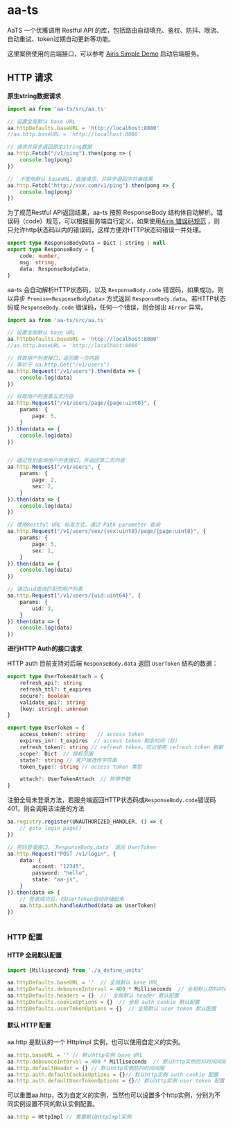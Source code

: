# aa-ts

AaTS 一个优雅调用 Restful API 的库，包括路由自动填充、鉴权、防抖、限流、自动重试、token过期自动更新等功能。

这里案例使用的后端接口，可以参考 [Airis Simple Demo](https://github.com/aarioai/airis/blob/main/demo/project/simple/README_%E8%AF%B4%E6%98%8E.md)
启动后端服务。

## HTTP 请求

**原生string数据请求**

```ts
import aa from 'aa-ts/src/aa.ts'

// 设置全局默认 base URL
aa.httpDefaults.baseURL = 'http://localhost:8080'
//aa.http.baseURL = 'http://localhost:8080'

// 请求并异步返回原生string数据
aa.http.Fetch("/v1/ping").then(pong => {
    console.log(pong)
})

//  不使用默认 baseURL，直接请求，并异步返回字符串结果
aa.http.Fetch("http://xxx.com/v1/ping").then(pong => {
    console.log(pong)
})
```

为了规范Restful API返回结果，aa-ts 按照 ResponseBody
结构体自动解析。错误码（code）规范，可以根据服务端自行定义，如果使用[Airis 错误码规范](https://github.com/aarioai/rules/blob/main/api_doc/%E6%95%B0%E6%8D%AE%E7%B1%BB%E5%9E%8B%E5%92%8C%E9%94%99%E8%AF%AF%E7%A0%81%E8%AF%B4%E6%98%8E.md)
，则只允许http状态码以内的错误码，这样方便对HTTP状态码错误一并处理。

```ts 
export type ResponseBodyData = Dict | string | null
export type ResponseBody = {
    code: number,
    msg: string,
    data: ResponseBodyData,
}
```

aa-ts 会自动解析HTTP状态码，以及 `ResponseBody.code` 错误码，如果成功，则以异步 `Promise<ResponseBodyData>` 方式返回
`ResponseBody.data`。若HTTP状态码或 `ResponseBody.code` 错误码，任何一个错误，则会抛出 `AError` 异常。

```ts
import aa from 'aa-ts/src/aa.ts'

// 设置全局默认 base URL
aa.httpDefaults.baseURL = 'http://localhost:8080'
//aa.http.baseURL = 'http://localhost:8080'

// 获取用户列表接口，返回第一页内容
// 等价于 aa.http.Get("/v1/users")
aa.http.Request("/v1/users").then(data => {
    console.log(data)
})

// 获取用户列表第五页内容
aa.http.Request("/v1/users/page/{page:uint8}", {
    params: {
        page: 5,
    }
}).then(data => {
    console.log(data)
})


// 通过性别查询用户列表接口，并返回第二页内容
aa.http.Request("/v1/users", {
    params: {
        page: 2,
        sex: 2,
    }
}).then(data => {
    console.log(data)
})

// 使用Restful URL 标准方式，通过 Path parameter 查询
aa.http.Request("/v1/users/sex/{sex:uint8}/page/{page:uint8}", {
    params: {
        page: 5,
        sex: 1,
    }
}).then(data => {
    console.log(data)
})

// 通过uid查询匹配的用户列表
aa.http.Request("/v1/users/{uid:uint64}", {
    params: {
        uid: 3,
    }
}).then(data => {
    console.log(data)
})

```

**进行HTTP Auth的接口请求**

HTTP auth 目前支持对后端 `ResponseBody.data` 返回 `UserToken` 结构的数据：

```ts
export type UserTokenAttach = {
    refresh_api?: string
    refresh_ttl?: t_expires
    secure?: boolean
    validate_api?: string
    [key: string]: unknown
}

export type UserToken = {
    access_token?: string    // access token
    expires_in?: t_expires  // access token 剩余时间（秒）
    refresh_token?: string // refresh token，可以使用 refresh token 刷新 access token（可能会返回新的token），延长其过期时间
    scope?: Dict  // 授权范围
    state?: string // 客户端透传字符串
    token_type?: string // access token 类型

    attach?: UserTokenAttach  // 附带参数
}
```

注册全局未登录方法，若服务端返回HTTP状态码或`ResponseBody.code`错误码 401，则会调用该注册的方法

```ts 
aa.registry.register(UNAUTHORIZED_HANDLER, () => {
    // goto_login_page()
})
```

```ts 
// 密码登录接口，`ResponseBody.data` 返回 UserToken
aa.http.Request("POST /v1/login", {
    data: {
        account: "12345",
        password: "hello",
        state: "aa-js",
    }
}).then(data => {
    // 登录成功后，将UserToken自动存储起来
    aa.http.auth.handleAuthed(data as UserToken)
})



```

### HTTP 配置

#### HTTP 全局默认配置

```ts 
import {Millisecond} from './a_define_units'

aa.httpDefaults.baseURL = ''  // 全局默认 base URL
aa.httpDefaults.debounceInterval = 400 * Milliseconds  // 全局默认防抖时间间隔
aa.httpDefaults.headers = {}  //  全局默认 header 默认配置
aa.httpDefaults.cookieOptions = {}  // 全局 auth cookie 默认配置
aa.httpDefaults.userTokenOptions = {}  // 全局默认 user token 默认配置
```

#### 默认 HTTP 配置

aa.http 是默认的一个 HttpImpl 实例，也可以使用自定义的实例。

```ts
aa.http.baseURL = '' // 默认http实例 base URL
aa.http.debounceInterval = 400 * Milliseconds  // 默认http实例防抖时间间隔
aa.http.defaultHeader = {} // 默认http实例防抖时间间隔
aa.http.auth.defaultCookieOptions = {}// 默认http实例 auth cookie 配置
aa.http.auth.defaultUserTokenOptions = {}// 默认http实例 user token 配置
```

可以重置aa.http，改为自定义的实例，当然也可以设置多个http实例，分别为不同实例设置不同的默认实例配置。

```ts 
aa.http = HttpImpl // 重置默认HttpImpl实例
```

 


